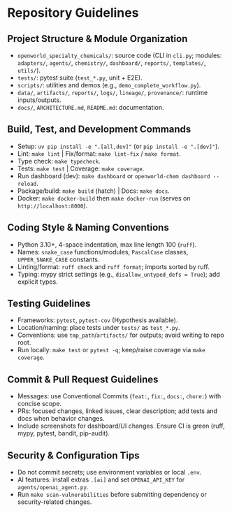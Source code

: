 # Repository Guidelines

## Project Structure & Module Organization
- `openworld_specialty_chemicals/`: source code (CLI in `cli.py`; modules: `adapters/`, `agents/`, `chemistry/`, `dashboard/`, `reports/`, `templates/`, `utils/`).
- `tests/`: pytest suite (`test_*.py`, unit + E2E).
- `scripts/`: utilities and demos (e.g., `demo_complete_workflow.py`).
- `data/`, `artifacts/`, `reports/`, `logs/`, `lineage/`, `provenance/`: runtime inputs/outputs.
- `docs/`, `ARCHITECTURE.md`, `README.md`: documentation.

## Build, Test, and Development Commands
- Setup: `uv pip install -e ".[all,dev]"` (or `pip install -e ".[dev]"`).
- Lint: `make lint` | Fix/format: `make lint-fix` / `make format`.
- Type check: `make typecheck`.
- Tests: `make test` | Coverage: `make coverage`.
- Run dashboard (dev): `make dashboard` or `openworld-chem dashboard --reload`.
- Package/build: `make build` (hatch) | Docs: `make docs`.
- Docker: `make docker-build` then `make docker-run` (serves on `http://localhost:8000`).

## Coding Style & Naming Conventions
- Python 3.10+, 4-space indentation, max line length 100 (`ruff`).
- Names: `snake_case` functions/modules, `PascalCase` classes, `UPPER_SNAKE_CASE` constants.
- Linting/format: `ruff check` and `ruff format`; imports sorted by ruff.
- Typing: mypy strict settings (e.g., `disallow_untyped_defs = True`); add explicit types.

## Testing Guidelines
- Frameworks: `pytest`, `pytest-cov` (Hypothesis available).
- Location/naming: place tests under `tests/` as `test_*.py`.
- Conventions: use `tmp_path`/`artifacts/` for outputs; avoid writing to repo root.
- Run locally: `make test` or `pytest -q`; keep/raise coverage via `make coverage`.

## Commit & Pull Request Guidelines
- Messages: use Conventional Commits (`feat:`, `fix:`, `docs:`, `chore:`) with concise scope.
- PRs: focused changes, linked issues, clear description; add tests and docs when behavior changes.
- Include screenshots for dashboard/UI changes. Ensure CI is green (ruff, mypy, pytest, bandit, pip-audit).

## Security & Configuration Tips
- Do not commit secrets; use environment variables or local `.env`.
- AI features: install extras `.[ai]` and set `OPENAI_API_KEY` for `agents/openai_agent.py`.
- Run `make scan-vulnerabilities` before submitting dependency or security-related changes.

